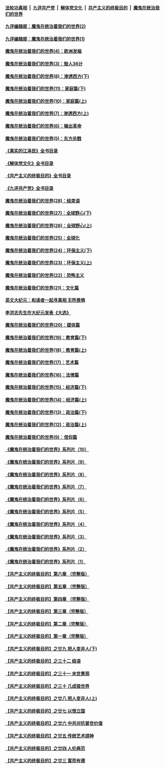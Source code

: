 ####  [法轮功真相](../../../../basic/blob/master/README.md?t=09240631) &nbsp;|&nbsp; [九评共产党](../../../../9ping.md/blob/master/README.md?t=09240631) &nbsp;|&nbsp; [解体党文化](../../../../jtdwh.md/blob/master/README.md?t=09240631)  &nbsp;|&nbsp; [共产主义的终极目的](../../../../gczydzjmd.md/blob/master/README.md?t=09240631) &nbsp;|&nbsp; [魔鬼在统治我们的世界](../../../../mgztzwmdsj.md/blob/master/README.md?t=09240631) 

#### [九评编辑部：魔鬼在统治着我们的世界(2)](../pages/nsc422/n10410036.md?t=09240631) 

#### [九评编辑部：魔鬼在统治着我们的世界(1)](../pages/nsc422/n10406825.md?t=09240631) 

#### [魔鬼在统治着我们的世界(4)：欧洲发端](../pages/nsc422/n10414890.md?t=09240631) 

#### [魔鬼在统治着我们的世界(3)：毁人36计](../pages/nsc422/n10411583.md?t=09240631) 

#### [魔鬼在统治着我们的世界(8)：渗透西方(下)](../pages/nsc422/n10429603.md?t=09240631) 

#### [魔鬼在统治着我们的世界(11)：家庭篇(下)](../pages/nsc422/n10440961.md?t=09240631) 

#### [魔鬼在统治着我们的世界(10)：家庭篇(上)](../pages/nsc422/n10435448.md?t=09240631) 

#### [魔鬼在统治着我们的世界(7)：渗透西方(上)](../pages/nsc422/n10426013.md?t=09240631) 

#### [魔鬼在统治着我们的世界(6)：输出革命](../pages/nsc422/n10421536.md?t=09240631) 

#### [魔鬼在统治着我们的世界(5)：东方杀戮](../pages/nsc422/n10417707.md?t=09240631) 

#### [《真实的江泽民》全书目录](../pages/nsc422/n13721399.md?t=09240631) 

#### [《解体党文化》全书目录](../pages/nsc422/n13721157.md?t=09240631) 

#### [《共产主义的终极目的》全书目录](../pages/nsc422/n13721048.md?t=09240631) 

#### [《九评共产党》全书目录](../pages/nsc422/n13708085.md?t=09240631) 

#### [魔鬼在统治着我们的世界(28)：结束语](../pages/nsc422/n10936246.md?t=09240631) 

#### [魔鬼在统治着我们的世界(27)：全球野心(下)](../pages/nsc422/n10928319.md?t=09240631) 

#### [魔鬼在统治着我们的世界(26)：全球野心(上)](../pages/nsc422/n10900318.md?t=09240631) 

#### [魔鬼在统治着我们的世界(25)：全球化](../pages/nsc422/n10788205.md?t=09240631) 

#### [魔鬼在统治着我们的世界(24)：环保主义(下)](../pages/nsc422/n10695307.md?t=09240631) 

#### [魔鬼在统治着我们的世界(23)：环保主义(上)](../pages/nsc422/n10688613.md?t=09240631) 

#### [魔鬼在统治着我们的世界(22)：恐怖主义](../pages/nsc422/n10614727.md?t=09240631) 

#### [魔鬼在统治着我们的世界(21)：文化篇](../pages/nsc422/n10597706.md?t=09240631) 

#### [英文大纪元：和读者一起寻真相 无所畏惧](../pages/nsc422/n12542027.md?t=09240631) 

#### [李洪志先生在大纪元发表《大选》](../pages/nsc422/n12534746.md?t=09240631) 

#### [魔鬼在统治着我们的世界(20)：媒体篇](../pages/nsc422/n10586579.md?t=09240631) 

#### [魔鬼在统治着我们的世界(19)：教育篇(下)](../pages/nsc422/n10564808.md?t=09240631) 

#### [魔鬼在统治着我们的世界(18)：教育篇(上)](../pages/nsc422/n10526970.md?t=09240631) 

#### [魔鬼在统治着我们的世界(17)：艺术篇](../pages/nsc422/n10499093.md?t=09240631) 

#### [魔鬼在统治着我们的世界(16)：法律篇](../pages/nsc422/n10485969.md?t=09240631) 

#### [魔鬼在统治着我们的世界(15)：经济篇(下)](../pages/nsc422/n10469975.md?t=09240631) 

#### [魔鬼在统治着我们的世界(14)：经济篇(上)](../pages/nsc422/n10457370.md?t=09240631) 

#### [魔鬼在统治着我们的世界(13)：政治篇(下)](../pages/nsc422/n10448270.md?t=09240631) 

#### [魔鬼在统治着我们的世界(12)：政治篇(上)](../pages/nsc422/n10444576.md?t=09240631) 

#### [魔鬼在统治着我们的世界(9)：信仰篇](../pages/nsc422/n10432159.md?t=09240631) 

#### [《魔鬼在统治着我们的世界》系列片（10）](../pages/nsc422/n12292670.md?t=09240631) 

#### [《魔鬼在统治着我们的世界》系列片（9）](../pages/nsc422/n12290859.md?t=09240631) 

#### [《魔鬼在统治着我们的世界》系列片（8）](../pages/nsc422/n12287445.md?t=09240631) 

#### [《魔鬼在统治着我们的世界》系列片（7）](../pages/nsc422/n12283425.md?t=09240631) 

#### [《魔鬼在统治着我们的世界》系列片（6）](../pages/nsc422/n12282314.md?t=09240631) 

#### [《魔鬼在统治着我们的世界》系列片（5）](../pages/nsc422/n12281419.md?t=09240631) 

#### [《魔鬼在统治着我们的世界》系列片（4）](../pages/nsc422/n12274024.md?t=09240631) 

#### [《魔鬼在统治着我们的世界》系列片（3）](../pages/nsc422/n12271322.md?t=09240631) 

#### [《魔鬼在统治着我们的世界》系列片（2）](../pages/nsc422/n12269049.md?t=09240631) 

#### [《魔鬼在统治着我们的世界》系列片（1）](../pages/nsc422/n12267575.md?t=09240631) 

#### [【共产主义的终极目的】第六章 （完整版）](../pages/nsc422/n11428913.md?t=09240631) 

#### [【共产主义的终极目的】第五章 （完整版）](../pages/nsc422/n11428912.md?t=09240631) 

#### [【共产主义的终极目的】第四章 （完整版）](../pages/nsc422/n11428907.md?t=09240631) 

#### [【共产主义的终极目的】第三章（完整版）](../pages/nsc422/n11428848.md?t=09240631) 

#### [【共产主义的终极目的】第二章（完整版）](../pages/nsc422/n11428831.md?t=09240631) 

#### [【共产主义的终极目的】第一章（完整版）](../pages/nsc422/n11417651.md?t=09240631) 

#### [【共产主义的终极目的】之廿九 把人变非人(下)](../pages/nsc422/n11344140.md?t=09240631) 

#### [【共产主义的终极目的】之三十二 结语](../pages/nsc422/n11360535.md?t=09240631) 

#### [【共产主义的终极目的】之三十一 末世景观](../pages/nsc422/n11351129.md?t=09240631) 

#### [【共产主义的终极目的】之三十 几成狼世界](../pages/nsc422/n11348280.md?t=09240631) 

#### [【共产主义的终极目的】之廿八 把人变非人(上)](../pages/nsc422/n11340492.md?t=09240631) 

#### [【共产主义的终极目的】之廿七 以恨立国](../pages/nsc422/n11336944.md?t=09240631) 

#### [【共产主义的终极目的】之廿六 中共对抗普世价值](../pages/nsc422/n11324785.md?t=09240631) 

#### [【共产主义的终极目的】之廿五 传统艺术颂神](../pages/nsc422/n11296396.md?t=09240631) 

#### [【共产主义的终极目的】之廿四 人伦典范](../pages/nsc422/n11296397.md?t=09240631) 

#### [【共产主义的终极目的】之廿三 富而有德](../pages/nsc422/n11283598.md?t=09240631) 

